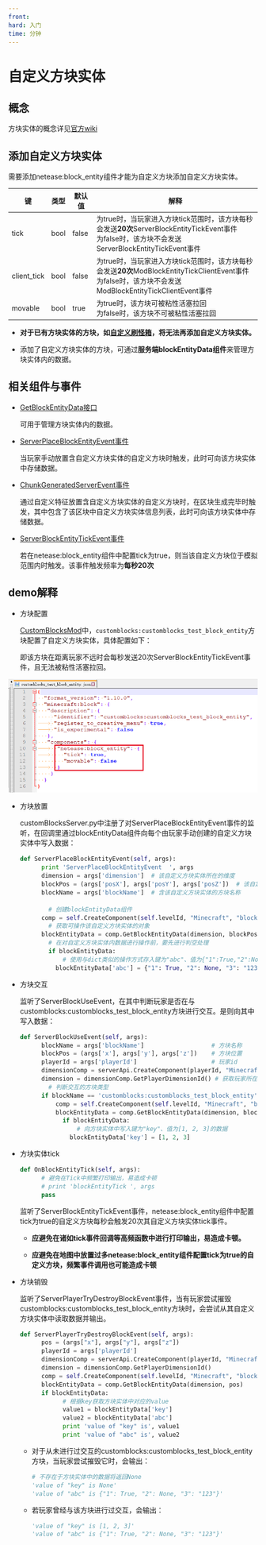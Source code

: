 ```yaml
---
front: 
hard: 入门
time: 分钟
---
```


# 自定义方块实体

## 概念

方块实体的概念详见[官方wiki](https://minecraft-zh.gamepedia.com/方块实体)



## 添加自定义方块实体

需要添加netease:block_entity组件才能为自定义方块添加自定义方块实体。

| 键      | 类型 | 默认值 | 解释                                                         |
| ------- | ---- | ------ | ------------------------------------------------------------ |
| tick    | bool | false  | 为true时，当玩家进入方块tick范围时，该方块每秒会发送**20次**ServerBlockEntityTickEvent事件<br>为false时，该方块不会发送ServerBlockEntityTickEvent事件 |
| client_tick    | bool | false  | 为true时，当玩家进入方块tick范围时，该方块每秒会发送**20次**ModBlockEntityTickClientEvent事件<br>为false时，该方块不会发送ModBlockEntityTickClientEvent事件 |
| movable | bool | true   | 为true时，该方块可被粘性活塞拉回<br>为false时，该方块不可被粘性活塞拉回 |

- **对于已有方块实体的方块，如[自定义刷怪箱](./3-特殊方块/1-自定义刷怪箱.md)，将无法再添加自定义方块实体。**

- 添加了自定义方块实体的方块，可通过**服务端blockEntityData组件**来管理方块实体内的数据。

  

## 相关组件与事件

- <a href="../../../../mcdocs/1-ModAPI/接口/方块/方块实体.html#getblockentitydata" rel="noopenner"> GetBlockEntityData接口 </a>

  可用于管理方块实体内的数据。

- <a href="../../../../mcdocs/1-ModAPI/事件/方块.html#serverplaceblockentityevent" rel="noopenner"> ServerPlaceBlockEntityEvent事件 </a>

  当玩家手动放置含自定义方块实体的自定义方块时触发，此时可向该方块实体中存储数据。

- <a href="../../../../mcdocs/1-ModAPI/事件/世界.html#chunkgeneratedserverevent" rel="noopenner"> ChunkGeneratedServerEvent事件 </a>

  通过自定义特征放置含自定义方块实体的自定义方块时，在区块生成完毕时触发，其中包含了该区块中自定义方块实体信息列表，此时可向该方块实体中存储数据。

- <a href="../../../../mcdocs/1-ModAPI/事件/方块.html#serverblockentitytickevent" rel="noopenner"> ServerBlockEntityTickEvent事件 </a>

  若在netease:block_entity组件中配置tick为true，则当该自定义方块位于模拟范围内时触发。该事件触发频率为**每秒20次**



<span id="demo"></span>
## demo解释

- 方块配置

  [CustomBlocksMod](../../13-模组SDK编程/60-Demo示例.md#CustomBlocksMod)中，`customblocks:customblocks_test_block_entity`方块配置了自定义方块实体，具体配置如下：

  即该方块在距离玩家不远时会每秒发送20次ServerBlockEntityTickEvent事件，且无法被粘性活塞拉回。

![block_entity_1](./picture/customblock/block-entity-1.png)

- 方块放置

  customBlocksServer.py中注册了对ServerPlaceBlockEntityEvent事件的监听，在回调里通过blockEntityData组件向每个由玩家手动创建的自定义方块实体中写入数据：

  ```python
  def ServerPlaceBlockEntityEvent(self, args):
  		print 'ServerPlaceBlockEntityEvent  ', args
  		dimension = args['dimension']  # 该自定义方块实体所在的维度
  		blockPos = (args['posX'], args['posY'], args['posZ'])  # 该自定义方块实体所处位置
  		blockName = args['blockName']  # 含该自定义方块实体的方块名称
          
          # 创建blockEntityData组件
  		comp = self.CreateComponent(self.levelId, "Minecraft", "blockEntityData")
          # 获取可操作该自定义方块实体的对象
  		blockEntityData = comp.GetBlockEntityData(dimension, blockPos)
          # 在对自定义方块实体内数据进行操作前，要先进行判空处理
          if blockEntityData:
              # 使用与dict类似的操作方式存入键为"abc"、值为{"1":True,"2":None,"3":"123"}的数据
  			blockEntityData['abc'] = {"1": True, "2": None, "3": "123"}
  ```

- 方块交互

  监听了ServerBlockUseEvent，在其中判断玩家是否在与customblocks:customblocks_test_block_entity方块进行交互。是则向其中写入数据：

  ```python
  def ServerBlockUseEvent(self, args):
  		blockName = args['blockName']  					# 方块名称
  		blockPos = (args['x'], args['y'], args['z'])    # 方块位置
  		playerId = args['playerId']						# 玩家id
  		dimensionComp = serverApi.CreateComponent(playerId, "Minecraft", "dimension")
  		dimension = dimensionComp.GetPlayerDimensionId() # 获取玩家所在维度
          # 判断交互的方块类型
  		if blockName == 'customblocks:customblocks_test_block_entity':
  			comp = self.CreateComponent(self.levelId, "Minecraft", "blockEntityData")
  			blockEntityData = comp.GetBlockEntityData(dimension, blockPos)
              if blockEntityData:
                  # 向方块实体中写入键为"key"、值为[1, 2, 3]的数据
  				blockEntityData['key'] = [1, 2, 3]
  ```

- 方块实体tick

  ```python
  def OnBlockEntityTick(self, args):
  		# 避免在Tick中频繁打印输出，易造成卡顿
  		# print 'blockEntityTick ', args
  		pass
  ```

  监听了ServerBlockEntityTickEvent事件，netease:block_entity组件中配置tick为true的自定义方块每秒会触发20次其自定义方块实体tick事件。

  - **应避免在诸如tick事件回调等高频函数中进行打印输出，易造成卡顿。**

  - **应避免在地图中放置过多netease:block_entity组件配置tick为true的自定义方块，频繁事件调用也可能造成卡顿**

  

- 方块销毁

  监听了ServerPlayerTryDestroyBlockEvent事件，当有玩家尝试摧毁customblocks:customblocks_test_block_entity方块时，会尝试从其自定义方块实体中读取数据并输出。

  ```python
  def ServerPlayerTryDestroyBlockEvent(self, args):
  		pos = (args["x"], args["y"], args["z"])
  		playerId = args['playerId']
  		dimensionComp = serverApi.CreateComponent(playerId, "Minecraft", "dimension")
  		dimension = dimensionComp.GetPlayerDimensionId()
  		comp = self.CreateComponent(self.levelId, "Minecraft", "blockEntityData")
  		blockEntityData = comp.GetBlockEntityData(dimension, pos)
  		if blockEntityData:
              # 根据key获取方块实体中对应的value
              value1 = blockEntityData['key']
              value2 = blockEntityData['abc']
              print 'value of "key" is', value1
              print 'value of "abc" is', value2
  ```

  - 对于从未进行过交互的customblocks:customblocks_test_block_entity方块，当玩家尝试摧毁它时，会输出：

    ```python
    # 不存在于方块实体中的数据将返回None
    'value of "key" is None'
    'value of "abc" is {"1": True, "2": None, "3": "123"}'
    ```

  - 若玩家曾经与该方块进行过交互，会输出：

    ```python
    'value of "key" is [1, 2, 3]'
    'value of "abc" is {"1": True, "2": None, "3": "123"}'
    ```

